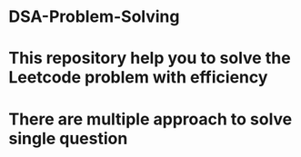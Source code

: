 # DSA-Problem-Solving
# This repository help you to solve the Leetcode problem with efficiency
# There are multiple approach to solve single question 
